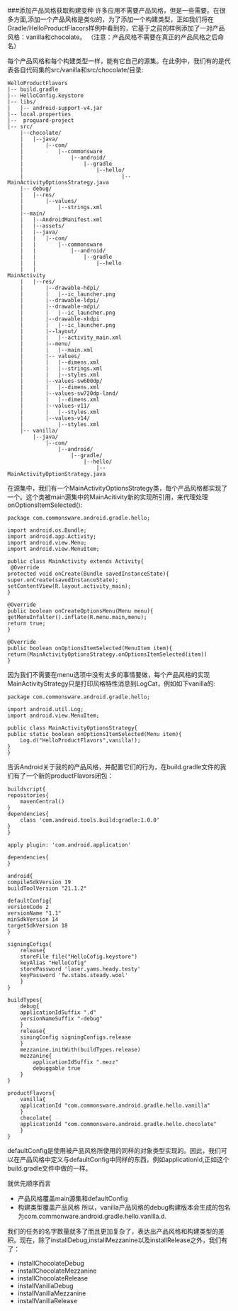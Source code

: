 ###添加产品风格获取构建变种
许多应用不需要产品风格，但是一些需要。在很多方面,添加一个产品风格是类似的，为了添加一个构建类型，正如我们将在Gradle/HelloProductFlacors样例中看到的，它基于之前的样例添加了一对产品风格：vanilla和chocolate。 （注意：产品风格不需要在真正的产品风格之后命名）

每个产品风格和每个构建类型一样，能有它自己的源集。在此例中，我们有的是代表各自代码集的src/vanilla和src/chocolate/目录:

	HelloProductFlavors
	|-- build.gradle
	|-- HelloConfig.keystore
	|-- libs/
	|   |-- android-support-v4.jar
	|-- local.properties
	|--  proguard-project
	|-- src/
    	|--chocolate/
    	|   |--java/
    	|       |--com/
    	|           |--commonsware
    	|               |--android/
    	|                   |--gradle
    	|                       |--hello/
    	|                               |--
	MainActivityOptionsStrategy.java
    	|-- debug/
    	|   |--res/
    	|       |--values/
    	|           |--strings.xml
    	|--main/
    	|   |--AndroidManifest.xml
    	|   |--assets/
    	|   |--java/
    	|   |   |--com/
    	|   |       |--commonsware
    	|   |           |--android/
    	|   |               |--gradle
    	|   |                   |--hello
    	|   |
	MainActivity
    	|   |--res/
    	|       |--drawable-hdpi/
    	|       |   |--ic_launcher.png
    	|       |--drawable-ldpi/
    	|       |--drawable-mdpi/
    	|       |   |--ic_launcher.png
    	|       |--drawable-xhdpi
    	|       |   |--ic_launcher.png
    	|       |--layout/
    	|       |   |--activity_main.xml
    	|       |--menu/
    	|       |   |--main.xml
    	|       |-- values/
    	|       |   |--dimens.xml
    	|       |   |--strings.xml
    	|       |   |--styles.xml
    	|       |--values-sw600dp/
    	|       |   |--dimens.xml
    	|       |--values-sw720dp-land/
    	|       |   |--dimens.xml
    	|       |--values-v11/
    	|       |   |--styles.xml
    	|       |--values-v14/
    	|           |--styles.xml
    	|-- vanilla/
        	|--java/
            	|--com/
                	|--android/
                    	|--gradle/  
                        	|--hello/
                            	|--
	MainActivityOptionStrategy.java

在源集中，我们有一个MainActivityOptionsStrategy类，每个产品风格都实现了一个。这个类被main源集中的MainAcitivity新的实现所引用，来代理处理onOptionsItemSelected():

	package com.commonsware.android.gradle.hello;

	import android.os.Bundle;
	import android.app.Activity;
	import android.view.Menu;
	import android.view.MenuItem;

	public class MainActivity extends Activity{
 	 @Override
  	protected void onCreate(Bundle savedInstanceState){
  	super.onCreate(savedInstanceState);
  	setContentView(R.layout.activity_main);
	}

	@Override
	public boolean onCreateOptionsMenu(Menu menu){
 	getMenuInfalter().inflate(R.menu.main,menu);
 	return true;
	}

	@Override
	public boolean onOptionsItemSelected(MenuItem item){
   	return(MainActivityOptionsStrategy.onOptionsItemSelected(item))
	}
	
因为我们不需要在menu选项中没有太多的事情要做，每个产品风格的实现MainActivityStrategy只是打印风格特性消息到LogCat，例如如下vanilla的:

	package com.commonsware.android.gradle.hello;

	import android.util.Log;
	import android.view.MenuItem;

	public class MainActivityOptionsStrategy{
   	public static boolean onOptionsItemSelected(Menu item){
      	Log.d("HelloProductFlavors",vanilla!);
   	}
	}

告诉Android关于我的的产品风格，并配置它们的行为，在build.gradle文件的我们有了一个新的productFlavors闭包：

	buildscript{
   	repositories{
     	mavenCentral()
   	}
   	dependencies{
     	class 'com.android.tools.build:gradle:1.0.0'
   	}
	}

	apply plugin: 'com.android.application'

	dependencies{
	}

	android{
	compileSdkVersion 19
	buildToolVersion "21.1.2"

	defaultConfig{
   	versionCode 2
   	versionName "1.1"
   	minSdkVersion 14
   	targetSdkVersion 18
	}

	signingCofigs{
     	release{
       	storeFile file("HelloCofig.keystore")
       	keyAlias "HelloCofig"
       	storePassword 'laser.yams.heady.testy'
       	keyPassword 'fw.stabs.steady.wool'
     	}
	}

	buildTypes{
     	debug{
       	applicationIdSuffix ".d"
       	versionNameSuffix "-debug"
     	}
     	release{
       	siningConfig signingConfigs.release
     	}
     	mezzanine.initWith(buildTypes.release)
     	mezzanine{
          	applicationIdSuffix ".mezz"
          	debuggable true
     	}
	}

	productFlavors{
    	vanilla{
       	applicationId "com.commonsware.android.gradle.hello.vanilla"
    	}
    	chocolate{
       	applicationId "com.commonsware.android.gradle.hello.chocolate"
    	}
	}
defaultConfig是使用被产品风格所使用的同样的对象类型实现的。因此，我们可以在产品风格中定义与defaultConfig中同样的东西，例如applicationId,正如这个build.gradle文件中做的一样。

就优先顺序而言

* 产品风格覆盖main源集和defaultConfig
* 构建类型覆盖产品风格
所以，vanilla产品风格的debug构建版本会生成的包名为com.commonware.android.gradle.hello.vanilla.d.

我们的任务的名字数量就多了而且更加复杂了，表达出产品风格和构建类型的差积。现在，除了installDebug,installMezzanine以及installRelease之外，我们有了：

 * installChocolateDebug 
 * installChocolateMezzanine 
 * installChocolateRelease
 * installVanillaDebug 
 * installVanillaMezzanine 
 * installVanillaRelease	

